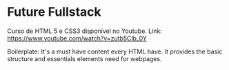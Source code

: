 # Future Fullstack
 Curso de HTML 5 e CSS3 disponível no Youtube.
 Link: https://www.youtube.com/watch?v=zutb5Clb_0Y

 Boilerplate: It's a must have content every HTML have. It provides the basic structure and essentials elements need for webpages.